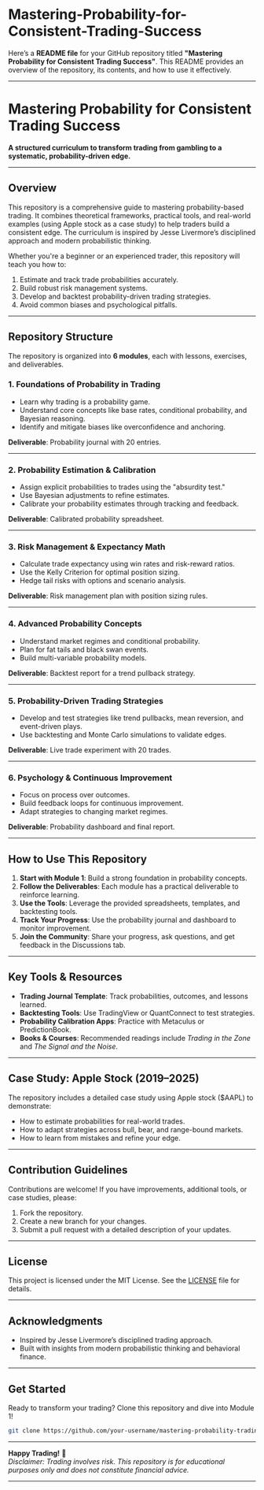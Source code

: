 # Mastering-Probability-for-Consistent-Trading-Success

Here’s a **README file** for your GitHub repository titled **"Mastering Probability for Consistent Trading Success"**. This README provides an overview of the repository, its contents, and how to use it effectively.

---

# Mastering Probability for Consistent Trading Success  
**A structured curriculum to transform trading from gambling to a systematic, probability-driven edge.**  

---

## **Overview**  
This repository is a comprehensive guide to mastering probability-based trading. It combines theoretical frameworks, practical tools, and real-world examples (using Apple stock as a case study) to help traders build a consistent edge. The curriculum is inspired by Jesse Livermore’s disciplined approach and modern probabilistic thinking.  

Whether you're a beginner or an experienced trader, this repository will teach you how to:  
1. Estimate and track trade probabilities accurately.  
2. Build robust risk management systems.  
3. Develop and backtest probability-driven trading strategies.  
4. Avoid common biases and psychological pitfalls.  

---

## **Repository Structure**  
The repository is organized into **6 modules**, each with lessons, exercises, and deliverables.  

### **1. Foundations of Probability in Trading**  
- Learn why trading is a probability game.  
- Understand core concepts like base rates, conditional probability, and Bayesian reasoning.  
- Identify and mitigate biases like overconfidence and anchoring.  

**Deliverable**: Probability journal with 20 entries.  

---

### **2. Probability Estimation & Calibration**  
- Assign explicit probabilities to trades using the "absurdity test."  
- Use Bayesian adjustments to refine estimates.  
- Calibrate your probability estimates through tracking and feedback.  

**Deliverable**: Calibrated probability spreadsheet.  

---

### **3. Risk Management & Expectancy Math**  
- Calculate trade expectancy using win rates and risk-reward ratios.  
- Use the Kelly Criterion for optimal position sizing.  
- Hedge tail risks with options and scenario analysis.  

**Deliverable**: Risk management plan with position sizing rules.  

---

### **4. Advanced Probability Concepts**  
- Understand market regimes and conditional probability.  
- Plan for fat tails and black swan events.  
- Build multi-variable probability models.  

**Deliverable**: Backtest report for a trend pullback strategy.  

---

### **5. Probability-Driven Trading Strategies**  
- Develop and test strategies like trend pullbacks, mean reversion, and event-driven plays.  
- Use backtesting and Monte Carlo simulations to validate edges.  

**Deliverable**: Live trade experiment with 20 trades.  

---

### **6. Psychology & Continuous Improvement**  
- Focus on process over outcomes.  
- Build feedback loops for continuous improvement.  
- Adapt strategies to changing market regimes.  

**Deliverable**: Probability dashboard and final report.  

---

## **How to Use This Repository**  
1. **Start with Module 1**: Build a strong foundation in probability concepts.  
2. **Follow the Deliverables**: Each module has a practical deliverable to reinforce learning.  
3. **Use the Tools**: Leverage the provided spreadsheets, templates, and backtesting tools.  
4. **Track Your Progress**: Use the probability journal and dashboard to monitor improvement.  
5. **Join the Community**: Share your progress, ask questions, and get feedback in the Discussions tab.  

---

## **Key Tools & Resources**  
- **Trading Journal Template**: Track probabilities, outcomes, and lessons learned.  
- **Backtesting Tools**: Use TradingView or QuantConnect to test strategies.  
- **Probability Calibration Apps**: Practice with Metaculus or PredictionBook.  
- **Books & Courses**: Recommended readings include *Trading in the Zone* and *The Signal and the Noise*.  

---

## **Case Study: Apple Stock (2019–2025)**  
The repository includes a detailed case study using Apple stock ($AAPL) to demonstrate:  
- How to estimate probabilities for real-world trades.  
- How to adapt strategies across bull, bear, and range-bound markets.  
- How to learn from mistakes and refine your edge.  

---

## **Contribution Guidelines**  
Contributions are welcome! If you have improvements, additional tools, or case studies, please:  
1. Fork the repository.  
2. Create a new branch for your changes.  
3. Submit a pull request with a detailed description of your updates.  

---

## **License**  
This project is licensed under the MIT License. See the [LICENSE](LICENSE) file for details.  

---

## **Acknowledgments**  
- Inspired by Jesse Livermore’s disciplined trading approach.  
- Built with insights from modern probabilistic thinking and behavioral finance.  

---

## **Get Started**  
Ready to transform your trading? Clone this repository and dive into Module 1!  

```bash
git clone https://github.com/your-username/mastering-probability-trading.git
```

---

**Happy Trading!** 🎯  
*Disclaimer: Trading involves risk. This repository is for educational purposes only and does not constitute financial advice.*  

--- 

